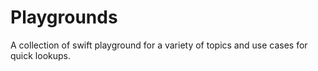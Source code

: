 # Playgrounds
 
 A collection of swift playground for a variety of topics and use cases for quick lookups.
